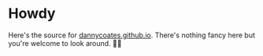 # Howdy

Here's the source for [dannycoates.github.io](https://dannycoates.github.io). There's nothing fancy here but you're welcome to look around. ✌🏻